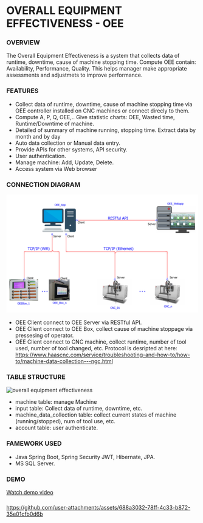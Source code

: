 # OVERALL EQUIPMENT EFFECTIVENESS - OEE

### OVERVIEW
The Overall Equipment Effectiveness is a system that collects data of runtime, downtime, cause of machine stopping time. Compute OEE contain: Availability, Performance, Quality. This helps manager make appropriate assessments and adjustmets to improve performance.

### FEATURES
- Collect data of runtime, downtime, cause of machine stopping time via OEE controller installed on CNC machines or connect direcly to them.
- Compute A, P, Q, OEE,.. Give statistic charts: OEE, Wasted time, Runtime/Downtime of machine.
- Detailed of summary of machine running, stopping time. Extract data by month and by day
- Auto data collection or Manual data entry.
- Provide APIs for other systems, API security.
- User authentication.
- Manage machine: Add, Update, Delete.
- Access system via Web browser

### CONNECTION DIAGRAM
![overall equipment effectiveness](/assets/oee_diagram.PNG)

- OEE Client connect to OEE Server via RESTful API.
- OEE Client connect to OEE Box, collect cause of machine stoppage via pressesing of operator.
- OEE Client connect to CNC machine, collect runtime, number of tool used, number of tool changed, etc. Protocol is desripted at here:
https://www.haascnc.com/service/troubleshooting-and-how-to/how-to/machine-data-collection---ngc.html

### TABLE STRUCTURE
![overall equipment effectiveness](/assets/table_structue.png)

- machine table: manage Machine
- input table: Collect data of runtime, downtime, etc.
- machine_data_collection table: collect current states of machine (running/stopped), num of tool use, etc.
- account table: user authenticate.

### FAMEWORK USED
- Java Spring Boot, Spring Security JWT, Hibernate, JPA.
- MS SQL Server.

### DEMO
[Watch demo video](./assets/oee_webapp.mp4)
###
https://github.com/user-attachments/assets/688a3032-78ff-4c33-b872-35e01cfb0d6b
